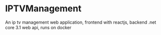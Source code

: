 # IPTVManagement
An ip tv management web application, frontend with reactjs, backend .net core 3.1 web api, runs on docker
